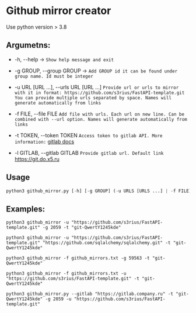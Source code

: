 # Github mirror creator

Use python version > 3.8


## Argumetns:

- -h, --help -> ```Show help message and exit```


- -g GROUP, --group GROUP -> ```Add GROUP id it can be found under group name. Id must be integer```


- -u URL [URL ...], --urls URL [URL ...] 
```Provide url or urls to mirror with it in format: https://github.com/s3rius/FastAPI-template.git You can provide multiple urls separated by space. Names will generate automatically from links```


- -f FILE, --file FILE
```Add file with urls. Each url on new line. Can be combined with --url option. Names will generate automatically from links```

- -t TOKEN, --token TOKEN
```Access token to gitlab API. More information:``` [gitlab docs](https://docs.gitlab.com/ee/user/profile/personal_access_tokens.html#create-a-personal-access-token)

- -l GITLAB, --gitlab GITLAB ```Provide gitlab url. Default link``` https://git.do.x5.ru


## Usage 

```python
python3 github_mirror.py [-h] [-g GROUP] (-u URLS [URLS ...] | -f FILE) -t TOKEN
```


## Examples:

    python3 github_mirror -u "https://github.com/s3rius/FastAPI-template.git" -g 2059 -t "git-QwertY1245kde"
    
    python3 github_mirror -u "https://github.com/s3rius/FastAPI-template.git" "https://github.com/sqlalchemy/sqlalchemy.git" -t "git-QwertY1245kde"
    
    python3 github_mirror -f github_mirrors.txt -g 59563 -t "git-QwertY1245kde"
    
    python3 github_mirror -f github_mirrors.txt -u "https://github.com/s3rius/FastAPI-template.git" -t "git-QwertY1245kde"
    
    python3 github_mirror.py --gitlab "https://gitlab.company.ru" -t "git-QwertY1245kde" -g 2059 -u "https://github.com/s3rius/FastAPI-template.git"